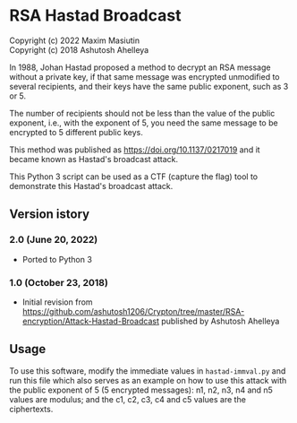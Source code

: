 
# RSA Hastad Broadcast
Copyright (c) 2022 Maxim Masiutin  
Copyright (c) 2018 Ashutosh Ahelleya

In 1988, Johan Hastad proposed a method to decrypt an RSA message without a private key,
if that same message was encrypted unmodified to several recipients,
and their keys have the same public exponent, such as 3 or 5.

The number of recipients should not be less than the value of the public exponent, i.e.,
with the exponent of 5, you need the same message to be encrypted to 5 different public keys.

This method was published as https://doi.org/10.1137/0217019
and it became known as Hastad's broadcast attack.

This Python 3 script can be used as a CTF (capture the flag) tool
to demonstrate this Hastad's broadcast attack.


## Version istory
### 2.0 (June 20, 2022)
- Ported to Python 3
### 1.0 (October 23, 2018)
- Initial revision from https://github.com/ashutosh1206/Crypton/tree/master/RSA-encryption/Attack-Hastad-Broadcast published by Ashutosh Ahelleya

## Usage

To use this software, modify the immediate values in `hastad-immval.py` and run this file which also serves as an example on how to use this attack
with the public exponent of 5 (5 encrypted messages): n1, n2, n3, n4 and n5 values are modulus; and the c1, c2, c3, c4 and c5 values are the ciphertexts.
